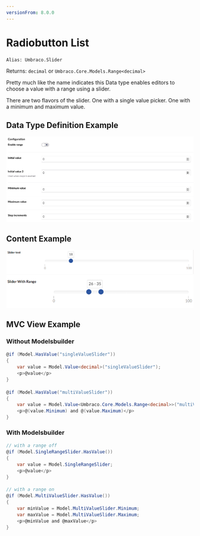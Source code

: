```yaml
---
versionFrom: 8.0.0
---
```


# Radiobutton List

`Alias: Umbraco.Slider`

Returns: `decimal` or `Umbraco.Core.Models.Range<decimal>`

Pretty much like the name indicates this Data type enables editors to choose a value with a range using a slider.

There are two flavors of the slider. One with a single value picker. One with a minimum and maximum value.

## Data Type Definition Example

![Radiobutton List Data Type Definition](images/Slider-Data-Type-Definition-Example.png)

## Content Example

![Radiobutton List Content](images/Slider-Content-Example-No-Range.png)
![Radiobutton List Content](images/Slider-Content-Example-With-Range.png)

## MVC View Example

### Without Modelsbuilder

```csharp
@if (Model.HasValue("singleValueSlider"))
{
    var value = Model.Value<decimal>("singleValueSlider");
    <p>@value</p>
}

@if (Model.HasValue("multiValueSlider"))
{
    var value = Model.Value<Umbraco.Core.Models.Range<decimal>>("multiValueSlider");
    <p>@(value.Minimum) and @(value.Maximum)</p>
}
```

### With Modelsbuilder

```csharp
// with a range off
@if (Model.SingleRangeSlider.HasValue())
{
    var value = Model.SingleRangeSlider;
    <p>@value</p>
}

// with a range on
@if (Model.MultiValueSlider.HasValue())
{
    var minValue = Model.MultiValueSlider.Minimum;
    var maxValue = Model.MultiValueSlider.Maximum;
    <p>@minValue and @maxValue</p>
}
```
